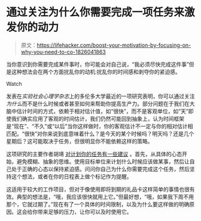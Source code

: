 # 通过关注为什么你需要完成一项任务来激发你的动力

> 原文：<https://lifehacker.com/boost-your-motivation-by-focusing-on-why-you-need-to-co-1826041863>

当你意识到你需要完成某件事时，你可能会对自己说，“我必须尽快完成这件事”但是这种想法会在两个方面扰乱你的动机:扰乱你的时间感和剥夺你的紧迫感。

Watch

发表在*实验社会心理学杂志*上的多伦多大学最近的一项研究表明，你可以通过关注*为什么*而不是什么时候或者甚至如何来帮助你提高生产力。部分问题在于我们在大脑中估计时间的方式，依赖于相对估计值，如“很快”，而不是客观单位，如“天”即使我们确实应用了客观的时间估计，我们仍然可能回到抽象上，认为时间框架是“现在”、“不久”或“以后”当你这样做时，你的客观估计不一定与你的相对估计相匹配。“很快”对你来说到底意味着什么？是今天的某个时候吗？明天吗？还是几个星期后？这可能取决于任务，但很明显你不能依赖这样的策略。

这项研究的主要作者胡靖 [对计划你的任务有一些建议](https://www.sciencedaily.com/releases/2018/04/180416185545.htm) 。首先，从具体的心态开始，避免模糊、抽象的思维。使用目标单位来计划什么时候应该做某事，然后让自己处于正确的心态以保持紧迫感。问问你自己为什么你需要完成这个任务，然后坚持这个想法，或者在你的日程表上做个标记作为提醒。

这适用于较大的工作项目，但对于像使用即将到期的礼品卡这样简单的事情也很有效。典型的想法是，“哦，我应该很快就用上它。”但最好想，“哦，如果我下周不用那个，它就过期了。”现在有了一个具体的时间限制，以及为什么要这样做的明确原因。这会给你带来足够的压力，让你可以及时使用它。